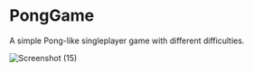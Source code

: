 # PongGame
A simple Pong-like singleplayer game with different difficulties.

![Screenshot (15)](https://github.com/fxys/PongGame/assets/94676987/75784719-b1a1-4d6f-9e59-2a86a02ff36b)
